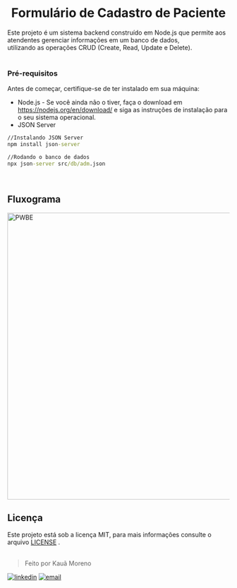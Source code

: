 <h1 align="center">Formulário de Cadastro de Paciente</h1>

Este projeto é um sistema backend construído em Node.js que permite aos atendentes gerenciar informações em um banco de dados, <br> utilizando as operações CRUD (Create, Read, Update e Delete).
<br><br>

### Pré-requisitos
Antes de começar, certifique-se de ter instalado em sua máquina:

* Node.js - Se você ainda não o tiver, faça o download em https://nodejs.org/en/download/ e siga as instruções de instalação para o seu sistema operacional.
* JSON Server
~~~cmd
//Instalando JSON Server
npm install json-server

//Rodando o banco de dados
npx json-server src/db/adm.json
~~~
<br>

## Fluxograma

<img width="650" alt="PWBE" src="https://user-images.githubusercontent.com/119445003/229531857-6d3a7d36-4159-49fc-a828-2cce7b55b050.png">

<br>

## Licença
Este projeto está sob a licença MIT, para mais informações consulte o arquivo [LICENSE](LICENSE) .
<br><br>

> Feito por Kauã Moreno 

[![linkedin](https://img.shields.io/badge/LinkedIn-0077B5?style=for-the-badge&logo=linkedin&logoColor=white)](https://www.linkedin.com/in/kauamoreno/)
[![email](https://img.shields.io/badge/Gmail-D14836?style=for-the-badge&logo=gmail&logoColor=white)](mailto:kaua.moreno2005@gmail.com)
